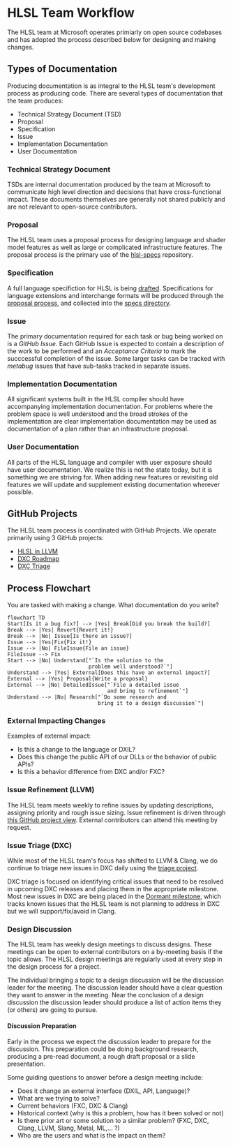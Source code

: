 # HLSL Team Workflow

The HLSL team at Microsoft operates primiarly on open source codebases and has
adopted the process described below for designing and making changes.

## Types of Documentation

Producing documentation is as integral to the HLSL team's development process as
producing code. There are several types of documentation that the team produces:

* Technical Strategy Document (TSD)
* Proposal
* Specification
* Issue
* Implementation Documentation
* User Documentation

### Technical Strategy Document

TSDs are internal documentation produced by the team at Microsoft to communicate
high level direction and decisions that have cross-functional impact. These
documents themselves are generally not shared publicly and are not relevant to
open-source contributors.

### Proposal

The HLSL team uses a proposal process for designing language and shader model
features as well as large or complicated infrastructure features. The proposal
process is the primary use of the
[hlsl-specs](https://github.com/microsoft/hlsl-specs) repository.

### Specification

A full language specifiction for HLSL is being
[drafted](https://github.com/microsoft/hlsl-specs/tree/main/specs/language).
Specifications for language extensions and interchange formats will be produced
through the [proposal process](/docs/Process.md), and collected into the [specs
directory](https://github.com/microsoft/hlsl-specs/tree/main/specs/).

### Issue

The primary documentation required for each task or bug being worked on is a
_GitHub Issue_. Each GitHub Issue is expected to contain a description of the
work to be performed and an _Acceptance Criteria_ to mark the succcessful
completion of the issue. Some larger tasks can be tracked with _metabug_ issues
that have sub-tasks tracked in separate issues.

### Implementation Documentation

All significant systems built in the HLSL compiler should have accompanying
implementation documentation. For problems where the problem space is well
understood and the broad strokes of the implementation are clear implementation
documentation may be used as documentation of a plan rather than an
infrastructure proposal.

### User Documentation

All parts of the HLSL language and compiler with user exposure should have user
documentation. We realize this is not the state today, but it is something we
are striving for. When adding new features or revisiting old features we will
update and supplement existing documentation wherever possible.

## GitHub Projects

The HLSL team process is coordinated with GitHub Projects. We operate primarily
using 3 GitHub projects:
* [HLSL in LLVM](https://github.com/orgs/llvm/projects/4/views/3)
* [DXC Roadmap](https://github.com/orgs/microsoft/projects/884)
* [DXC Triage](https://github.com/orgs/microsoft/projects/891)

## Process Flowchart

You are tasked with making a change. What documentation do you write?

```mermaid
flowchart TD
Start[Is it a bug fix?] --> |Yes| Break[Did you break the build?]
Break --> |Yes| Revert{Revert it!}
Break --> |No| Issue[Is there an issue?]
Issue --> |Yes|Fix{Fix it!}
Issue --> |No| FileIssue{File an issue}
FileIssue --> Fix
Start --> |No| Understand["`Is the solution to the
                          problem well understood?`"]
Understand --> |Yes| External[Does this have an external impact?]
External --> |Yes| Proposal{Write a proposal}
External --> |No| DetailedIssue["`File a detailed issue
                                and bring to refinement`"]
Understand --> |No| Research["`Do some research and
                             bring it to a design discussion`"]
```

### External Impacting Changes

Examples of external impact:
* Is this a change to the language or DXIL?
* Does this change the public API of our DLLs or the behavior of public APIs?
* Is this a behavior difference from DXC and/or FXC?

### Issue Refinement (LLVM)

The HLSL team meets weekly to refine issues by updating descriptions, assigning
priority and rough issue sizing. Issue refinement is driven through [this GitHub
project view](https://github.com/orgs/llvm/projects/4/views/13). External
contributors can attend this meeting by request.

### Issue Triage (DXC)

While most of the HLSL team's focus has shifted to LLVM & Clang, we do continue
to triage new issues in DXC daily using the [triage
project](https://github.com/orgs/microsoft/projects/891/views/1).

DXC triage is focused on identifying critical issues that need to be resolved in
upcoming DXC releases and placing them in the appropriate milestone. Most new
issues in DXC are being placed in the [Dormant
milestone](https://github.com/microsoft/DirectXShaderCompiler/milestone/11),
which tracks known issues that the HLSL team is not planning to address in DXC
but we will support/fix/avoid in Clang.

### Design Discussion

The HLSL team has weekly design meetings to discuss designs. These meetings can
be open to external contributors on a by-meeting basis if the topic allows. The
HLSL design meetings are regularly used at every step in the design process for
a project.

The individual bringing a topic to a design discussion will be the discussion
leader for the meeting. The discussion leader should have a clear question they
want to answer in the meeting. Near the conclusion of a design discussion the
discussion leader should produce a list of action items they (or others) are
going to pursue.

#### Discussion Preparation

Early in the process we expect the discussion leader to prepare for the
discussion. This preparation could be doing background research, producing a
pre-read document, a rough draft proposal or a slide presentation.

Some guiding questions to answer before a design meeting include:
* Does it change an external interface (DXIL, API, Language)?
* What are we trying to solve?
* Current behaviors (FXC, DXC & Clang)
* Historical context (why is this a problem, how has it been solved or not)
* Is there prior art or some solution to a similar problem? (FXC, DXC, Clang,
  LLVM, Slang, Metal, ML,... ?)
* Who are the users and what is the impact on them?
